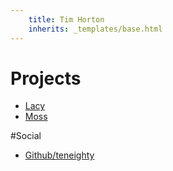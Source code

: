 ```yaml
---
    title: Tim Horton
    inherits: _templates/base.html
---
```


# Projects

<ul class="posts">
    <li><a href="http://teneighty.github.com/lacy">Lacy</a></li>
    <li><a href="http://teneighty.github.com/moss">Moss</a></li>
</ul>

#Social

<ul class="posts">
    <li><a href="http://www.github.com/teneighty/">Github/teneighty</a></li>
</ul>
